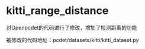 # kitti_range_distance
对Openpcdet的代码进行了修改，增加了检测距离的功能


被修改的代码地址：pcdet/datasets/kitti/kitti_dataset.py
